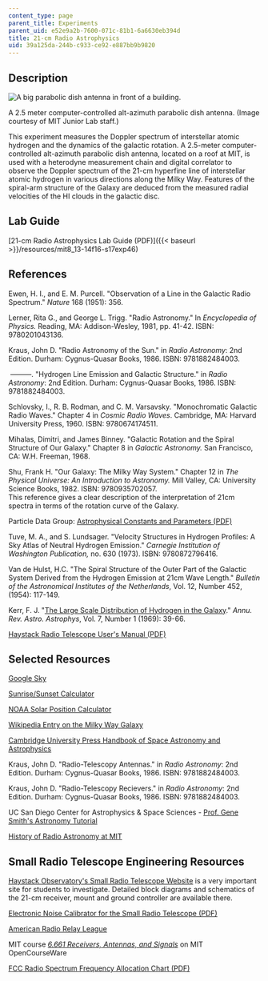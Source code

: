 ```yaml
---
content_type: page
parent_title: Experiments
parent_uid: e52e9a2b-7600-071c-81b1-6a6630eb394d
title: 21-cm Radio Astrophysics
uid: 39a125da-244b-c933-ce92-e887bb9b9820
---
```


Description
-----------

![A big parabolic dish antenna in front of a building.](/courses/physics/8-13-14-experimental-physics-i-ii-junior-lab-fall-2016-spring-2017/experiments/21-cm-radio-astrophysics/JLExp_46.jpg)

A 2.5 meter computer-controlled alt-azimuth parabolic dish antenna. (Image courtesy of MIT Junior Lab staff.)

This experiment measures the Doppler spectrum of interstellar atomic hydrogen and the dynamics of the galactic rotation. A 2.5-meter computer-controlled alt-azimuth parabolic dish antenna, located on a roof at MIT, is used with a heterodyne measurement chain and digital correlator to observe the Doppler spectrum of the 21-cm hyperfine line of interstellar atomic hydrogen in various directions along the Milky Way. Features of the spiral-arm structure of the Galaxy are deduced from the measured radial velocities of the HI clouds in the galactic disc.

Lab Guide
---------

[21-cm Radio Astrophysics Lab Guide (PDF)]({{< baseurl >}}/resources/mit8_13-14f16-s17exp46)

References
----------

Ewen, H. I., and E. M. Purcell. "Observation of a Line in the Galactic Radio Spectrum." _Nature_ 168 (1951): 356.

Lerner, Rita G., and George L. Trigg. "Radio Astronomy." In _Encyclopedia of Physics._ Reading, MA: Addison-Wesley, 1981, pp. 41-42. ISBN: 9780201043136.

Kraus, John D. "Radio Astronomy of the Sun." in _Radio Astronomy_: 2nd Edition. Durham: Cygnus-Quasar Books, 1986. ISBN: 9781882484003.

 ———. "Hydrogen Line Emission and Galactic Structure." in _Radio Astronomy_: 2nd Edition. Durham: Cygnus-Quasar Books, 1986. ISBN: 9781882484003.

Schlovsky, I., R. B. Rodman, and C. M. Varsavsky. "Monochromatic Galactic Radio Waves." Chapter 4 in _Cosmic Radio Waves_. Cambridge, MA: Harvard University Press, 1960. ISBN: 9780674174511.

Mihalas, Dimitri, and James Binney. "Galactic Rotation and the Spiral Structure of Our Galaxy." Chapter 8 in _Galactic Astronomy._ San Francisco, CA: W.H. Freeman, 1968.

Shu, Frank H. "Our Galaxy: The Milky Way System." Chapter 12 in _The Physical Universe: An Introduction to Astronomy._ Mill Valley, CA: University Science Books, 1982. ISBN: 9780935702057.  
This reference gives a clear description of the interpretation of 21cm spectra in terms of the rotation curve of the Galaxy.

Particle Data Group: [Astrophysical Constants and Parameters (PDF)](http://pdg.lbl.gov/2006/reviews/astrorpp.pdf)

Tuve, M. A., and S. Lundsager. "Velocity Structures in Hydrogen Profiles: A Sky Atlas of Neutral Hydrogen Emission." _Carnegie Institution of Washington Publication,_ no. 630 (1973). ISBN: 9780872796416.

Van de Hulst, H.C. "The Spiral Structure of the Outer Part of the Galactic System Derived from the Hydrogen Emission at 21cm Wave Length." _Bulletin of the Astronomical Institutes of the Netherlands_, Vol. 12, Number 452, (1954): 117-149.

Kerr, F. J. "[The Large Scale Distribution of Hydrogen in the Galaxy](https://www.annualreviews.org/doi/10.1146/annurev.aa.07.090169.000351)." _Annu. Rev. Astro. Astrophys_, Vol. 7, Number 1 (1969): 39-66.

[Haystack Radio Telescope User's Manual (PDF)](http://www.haystack.mit.edu/edu/undergrad/srt/SRT%20Software/SRTManual.pdf)

Selected Resources
------------------

[Google Sky](http://www.google.com/sky)

[Sunrise/Sunset Calculator](http://www.srrb.noaa.gov/highlights/sunrise/sunrise.html)

[NOAA Solar Position Calculator](http://www.srrb.noaa.gov/highlights/sunrise/azel.html)

[Wikipedia Entry on the Milky Way Galaxy](http://en.wikipedia.org/wiki/Milky_way_galaxy)

[Cambridge University Press Handbook of Space Astronomy and Astrophysics](http://ads.harvard.edu/books/hsaa/toc.html)

Kraus, John D. "Radio-Telescopy Antennas." in _Radio Astronomy_: 2nd Edition. Durham: Cygnus-Quasar Books, 1986. ISBN: 9781882484003.

Kraus, John D. "Radio-Telescopy Recievers." in _Radio Astronomy_: 2nd Edition. Durham: Cygnus-Quasar Books, 1986. ISBN: 9781882484003.

UC San Diego Center for Astrophysics & Space Sciences - [Prof. Gene Smith's Astronomy Tutorial](http://casswww.ucsd.edu/public/tutorial/MW.html)

[History of Radio Astronomy at MIT](https://www.haystack.mit.edu/edu/undergrad/materials/tut4.html)

Small Radio Telescope Engineering Resources
-------------------------------------------

[Haystack Observatory's Small Radio Telescope Website](https://www.haystack.mit.edu/haystack-public-outreach/srt-the-small-radio-telescope-for-education/) is a very important site for students to investigate. Detailed block diagrams and schematics of the 21-cm receiver, mount and ground controller are available there.

[Electronic Noise Calibrator for the Small Radio Telescope (PDF)](http://www.haystack.mit.edu/edu/undergrad/SRT/receiver/calibrator_report.PDF) 

[American Radio Relay League](http://www.arrl.org/)

MIT course [_6.661 Receivers, Antennas, and Signals_](/courses/6-661-receivers-antennas-and-signals-spring-2003) on MIT OpenCourseWare

[FCC Radio Spectrum Frequency Allocation Chart (PDF)](https://www.ntia.doc.gov/files/ntia/publications/january_2016_spectrum_wall_chart.pdf)
